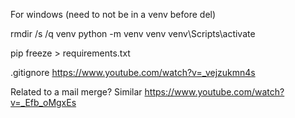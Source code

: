 For windows (need to not be in a venv before del)

rmdir /s /q venv
python -m venv venv
venv\Scripts\activate

pip freeze > requirements.txt

.gitignore 
https://www.youtube.com/watch?v=_vejzukmn4s

Related to a mail merge? Similar
https://www.youtube.com/watch?v=_Efb_oMgxEs


